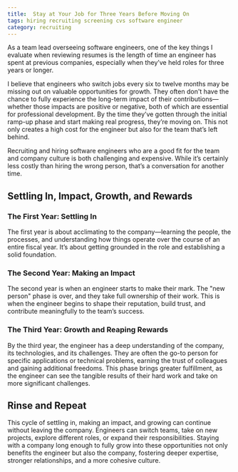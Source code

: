 ```yaml
---
title:  Stay at Your Job for Three Years Before Moving On
tags: hiring recruiting screening cvs software engineer
category: recruiting
---
```

As a team lead overseeing software engineers, one of the key things I evaluate when reviewing resumes is the length of time an engineer has spent at previous companies, especially when they’ve held roles for three years or longer.

I believe that engineers who switch jobs every six to twelve months may be missing out on valuable opportunities for growth. They often don't have the chance to fully experience the long-term impact of their contributions—whether those impacts are positive or negative, both of which are essential for professional development. By the time they’ve gotten through the initial ramp-up phase and start making real progress, they’re moving on. This not only creates a high cost for the engineer but also for the team that’s left behind.

Recruiting and hiring software engineers who are a good fit for the team and company culture is both challenging and expensive. While it’s certainly less costly than hiring the wrong person, that’s a conversation for another time.


## Settling In, Impact, Growth, and Rewards

### The First Year: Settling In
The first year is about acclimating to the company—learning the people, the processes, and understanding how things operate over the course of an entire fiscal year. It’s about getting grounded in the role and establishing a solid foundation.

### The Second Year: Making an Impact
The second year is when an engineer starts to make their mark. The "new person" phase is over, and they take full ownership of their work. This is when the engineer begins to shape their reputation, build trust, and contribute meaningfully to the team’s success.

### The Third Year: Growth and Reaping Rewards
By the third year, the engineer has a deep understanding of the company, its technologies, and its challenges. They are often the go-to person for specific applications or technical problems, earning the trust of colleagues and gaining additional freedoms. This phase brings greater fulfillment, as the engineer can see the tangible results of their hard work and take on more significant challenges.


## Rinse and Repeat

This cycle of settling in, making an impact, and growing can continue without leaving the company. Engineers can switch teams, take on new projects, explore different roles, or expand their responsibilities. Staying with a company long enough to fully grow into these opportunities not only benefits the engineer but also the company, fostering deeper expertise, stronger relationships, and a more cohesive culture.